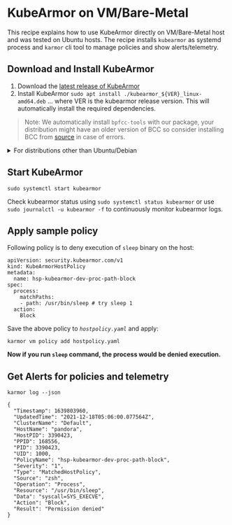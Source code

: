# KubeArmor on VM/Bare-Metal

This recipe explains how to use KubeArmor directly on VM/Bare-Metal host and was tested on Ubuntu hosts. The recipe installs `kubearmor` as systemd process and `karmor` cli tool to manage policies and show alerts/telemetry.

## Download and Install KubeArmor

1. Download the [latest release of KubeArmor](https://github.com/kubearmor/KubeArmor/releases)
2. Install KubeArmor `sudo apt install ./kubearmor_${VER}_linux-amd64.deb` ... where VER is the kubearmor release version. This will automatically install the required dependencies.

> Note: We automatically install `bpfcc-tools` with our package, your distribution might have an older version of BCC so consider installing BCC from [source](https://github.com/iovisor/bcc/blob/master/INSTALL.md#source) in case of errors.

<details><summary>For distributions other than Ubuntu/Debian</summary>
<p>

1. Refer [Installing BCC](https://github.com/iovisor/bcc/blob/master/INSTALL.md#installing-bcc) to install pre-requisites.
2. Download release tarball from KubeArmor releases for the version you want

```
wget https://github.com/daemon1024/KubeArmor/releases/download/v${VER}/kubearmor_${VER}_linux-amd64.tar.gz
```
3. Unpack the tarball to the root directory:
```
sudo tar --no-overwrite-dir -C / -xzf kubearmor_${VER}_linux-amd64.tar.gz
sudo systemctl daemon-reload
```
</p>
</details>

## Start KubeArmor

```
sudo systemctl start kubearmor
```

Check kubearmor status using `sudo systemctl status kubearmor` or use `sudo journalctl -u kubearmor -f` to continuously monitor kubearmor logs.

## Apply sample policy

Following policy is to deny execution of `sleep` binary on the host:

```yaml=
apiVersion: security.kubearmor.com/v1
kind: KubeArmorHostPolicy
metadata:
  name: hsp-kubearmor-dev-proc-path-block
spec:
  process:
    matchPaths:
    - path: /usr/bin/sleep # try sleep 1
  action:
    Block
```

Save the above policy to _`hostpolicy.yaml`_ and apply:
```
karmor vm policy add hostpolicy.yaml
```

**Now if you run `sleep` command, the process would be denied execution.**

## Get Alerts for policies and telemetry

```
karmor log --json
```

```json=
{
  "Timestamp": 1639803960,
  "UpdatedTime": "2021-12-18T05:06:00.077564Z",
  "ClusterName": "Default",
  "HostName": "pandora",
  "HostPID": 3390423,
  "PPID": 168556,
  "PID": 3390423,
  "UID": 1000,
  "PolicyName": "hsp-kubearmor-dev-proc-path-block",
  "Severity": "1",
  "Type": "MatchedHostPolicy",
  "Source": "zsh",
  "Operation": "Process",
  "Resource": "/usr/bin/sleep",
  "Data": "syscall=SYS_EXECVE",
  "Action": "Block",
  "Result": "Permission denied"
}
```
